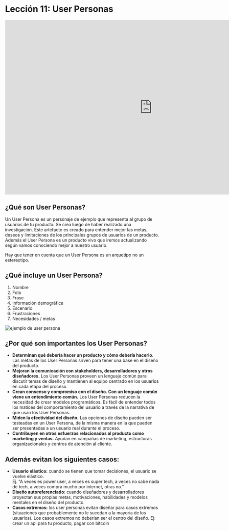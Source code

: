 
# Lección 11: User Personas

<!--
<div class="iframeWrapper">
	<iframe width="560" height="315" src="https://www.youtube.com/embed/FWIJosey8nI?cc_lang_pref=es&cc_load_policy=1" frameborder="0" allowfullscreen></iframe>
</div>
-->

<div class="iframeWrapper">
	<iframe src="https://docs.google.com/presentation/d/e/2PACX-1vSGYf-kP6d6-OSd_oVOW9kNOD4fYOZ_629NFmzfrhUBxaxKxi_VTmCeMQnNnZD172qoOrg1uzQmAhJQ/embed?start=false&loop=false&delayms=3000" frameborder="0" width="960" height="569" allowfullscreen="true" mozallowfullscreen="true" webkitallowfullscreen="true"></iframe>
</div>

## ¿Qué son User Personas?

Un User Persona es un personaje de ejemplo que representa al grupo de usuarios de tu producto. Se crea luego de haber realizado una investigación. Este artefacto es creado para entender mejor las metas, deseos y limitaciones de los principales grupos de usuarios de un producto. Además el User Persona es un producto vivo que iremos actualizando según vamos conociendo mejor a nuestro usuario.


Hay que tener en cuenta que un User Persona es un arquetipo no un estereotipo.

## ¿Qué incluye un User Persona?

1. Nombre
2. Foto
3. Frase
4. Información demográfica 
5. Escenario
6. Frustraciones
7. Necesidades / metas

![ejemplo de user persona](https://lh5.googleusercontent.com/jBXLdsvtzd1grMS_Jw04O__5kN6K6nyPkXXQt0UBmwgS7mNCjFEIOdKUsdXx0vS_7UYF37pSYReRmB5CVLDfUKJ50RLUSfgpEE4zUUXIAuc_I4mUWtkGs_D8weQfRzUejxZ2WHSO8Ng)

## ¿Por qué son importantes los User Personas?

- **Determinan qué debería hacer un producto y cómo debería hacerlo.** Las metas de los User Personas sirven para tener una base en el diseño del producto.
- **Mejoran la comunicación con stakeholders, desarrolladores y otros diseñadores.** Los User Personas proveen un lenguaje común para discutir temas de diseño y mantienen al equipo centrado en los usuarios en cada etapa del proceso. 
- **Crean consenso y compromiso con el diseño. Con un lenguaje común viene un entendimiento común.** Los User Personas reducen la necesidad de crear modelos programáticos. Es fácil de entender todos los matices del comportamiento del usuario a través de la narrativa de que usan los User Personas. 
- **Miden la efectividad del diseño.** Las opciones de diseño pueden ser testeadas en un User Persona, de la misma manera en la que pueden ser presentadas a un usuario real durante el proceso. 
- **Contribuyen en otros esfuerzos relacionados al producto como marketing y ventas.** Ayudan en campañas de marketing, estructuras organizacionales y centros de atención al cliente.

## Además evitan los siguientes casos:

- **Usuario elástico:** cuando se tienen que tomar decisiones, el usuario se vuelve elástico.  
Ej. “A veces es power user, a veces es super tech, a veces no sabe nada de tech, a veces compra mucho por internet, otras no.”
- **Diseño autoreferenciado:** cuando diseñadores y desarrolladores proyectan sus propias metas, motivaciones, habilidades y modelos mentales en el diseño del producto.
- **Casos extremos:** los user personas evitan diseñar para casos extremos (situaciones que probablemente no le sucedan a la mayoría de los usuarios). Los casos extremos no deberían ser el centro del diseño. 
Ej: crear un api para tu producto, pagar con bitcoin
